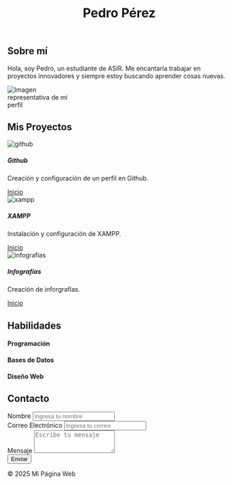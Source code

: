 <!DOCTYPE html>
<html lang="en">
<head>
  <meta charset="UTF-8">
  <meta name="viewport" content="width=device-width, initial-scale=1.0">
  <meta name="description" content="Portafolio personal con proyectos, habilidades y formulario de contacto.">
  <title>Mi Portafolio</title>
  <link href="https://cdn.jsdelivr.net/npm/bootstrap@5.3.0/dist/css/bootstrap.min.css" rel="stylesheet">
</head>
<body>
  <header class="bg-primary text-white text-center py-4">
    <h1>Pedro Pérez</h1>
  </header>
  <main>
    <!-- Página de Inicio -->
    <section id="inicio" class="text-center py-5">
      <div class="container">
        <h2>Sobre mí</h2>
        <p>Hola, soy Pedro, un estudiante de ASIR. Me encantaría trabajar en proyectos innovadores y siempre estoy buscando aprender cosas nuevas.</p>
        <img src="img/perfil.jpg" alt="Imagen representativa de mi perfil" class="img-fluid rounded-circle" style="max-width: 150px;">
      </div>
    </section>
    <!-- Proyectos -->
    <section id="proyectos" class="py-5 bg-light">
      <div class="container">
        <h2 class="text-center">Mis Proyectos</h2>
        <div class="row">
          <!-- Proyecto 1 -->
          <div class="col-md-4">
            <div class="card">
              <img src="img/proyecto1.jpg" class="card-img-top" alt="github">
              <div class="card-body">
                <h5 class="card-title">Github</h5>
                <p class="card-text">Creación y configuración de un perfil en Github.</p>
                <a href="#" class="btn btn-primary">Inicio</a>
              </div>
            </div>
          </div>
          <!-- Proyecto 2 -->
          <div class="col-md-4">
            <div class="card">
              <img src="img/proyecto1.jpg" class="card-img-top" alt="xampp">
              <div class="card-body">
                  <h5 class="card-title">XAMPP</h5>
                <p class="card-text">Instalación y configuración de XAMPP.</p>
                <a href="#" class="btn btn-primary">Inicio</a>
              </div>
            </div>
          </div>
          <!-- Proyecto 3 -->
          <div class="col-md-4">
            <div class="card">
              <img src="img/proyecto1.jpg" class="card-img-top" alt="infografias">
              <div class="card-body">
                <h5 class="card-title">Infografías</h5>
                <p class="card-text">Creación de inforgrafías.</p>
                <a href="#" class="btn btn-primary">Inicio</a>
              </div>
            </div>
          </div>
        </div>
      </div>
    </section>
    <!-- Habilidades -->
    <section id="habilidades" class="py-5">
      <div class="container">
        <h2 class="text-center">Habilidades</h2>
        <div class="row">
          <div class="col-md-4 text-center">
            <i class="bi bi-code-slash" style="font-size: 2rem;"></i>
            <h4>Programación</h4>
          </div>
          <div class="col-md-4 text-center">
            <i class="bi bi-database" style="font-size: 2rem;"></i>
            <h4>Bases de Datos</h4>
          </div>
          <div class="col-md-4 text-center">
            <i class="bi bi-layout-text-sidebar-reverse" style="font-size: 2rem;"></i>
            <h4>Diseño Web</h4>
          </div>
        </div>
      </div>
    </section>
    <!-- Contacto -->
    <section id="contacto" class="py-5 bg-light">
      <div class="container">
        <h2 class="text-center">Contacto</h2>
        <form>
          <div class="mb-3">
            <label for="nombre" class="form-label">Nombre</label>
            <input type="text" class="form-control" id="nombre" placeholder="Ingresa tu nombre">
          </div>
          <div class="mb-3">
            <label for="correo" class="form-label">Correo Electrónico</label>
            <input type="email" class="form-control" id="correo" placeholder="Ingresa tu correo">
          </div>
          <div class="mb-3">
            <label for="mensaje" class="form-label">Mensaje</label>
            <textarea class="form-control" id="mensaje" rows="3" placeholder="Escribe tu mensaje"></textarea>
          </div>
          <button type="submit" class="btn btn-primary">Enviar</button>
        </form>
      </div>
    </section>
  </main>
  <footer class="text-center py-4 bg-dark text-white">
    <p>&copy; 2025 Mi Página Web</p>
  </footer>
</body>
</html>

